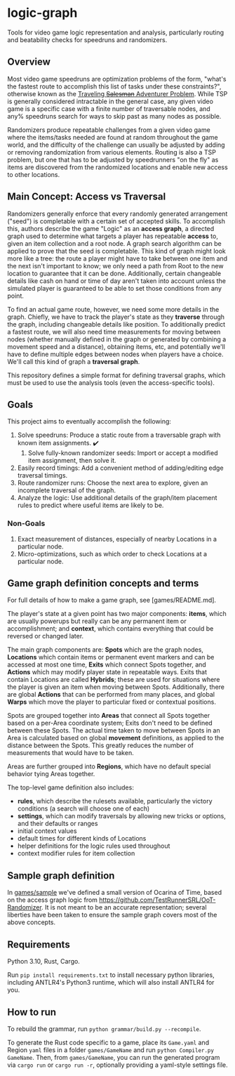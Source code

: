 # logic-graph

Tools for video game logic representation and analysis, particularly routing and beatability checks for speedruns and randomizers.

## Overview

Most video game speedruns are optimization problems of the form, "what's the fastest route to accomplish this list of tasks under these constraints?", otherwise known as the [Traveling ~~Salesman~~ Adventurer Problem](https://en.wikipedia.org/wiki/Travelling_salesman_problem). While TSP is generally considered intractable in the general case, any given video game is a specific case with a finite number of traversable nodes, and any% speedruns search for ways to skip past as many nodes as possible.

Randomizers produce repeatable challenges from a given video game where the items/tasks needed are found at random throughout the game world, and the difficulty of the challenge can usually be adjusted by adding or removing randomization from various elements. Routing is also a TSP problem, but one that has to be adjusted by speedrunners "on the fly" as items are discovered from the randomized locations and enable new access to other locations.

## Main Concept: Access vs Traversal

Randomizers generally enforce that every randomly generated arrangement ("seed") is completable with a certain set of accepted skills. To accomplish this, authors describe the game "Logic" as an **access graph**, a directed graph used to determine what targets a player has repeatable **access** to, given an item collection and a root node. A graph search algorithm can be applied to prove that the seed is completable.
This kind of graph might look more like a tree: the route a player might have to take between one item and the next isn't important to know; we only need a path from Root to the new location to guarantee that it can be done.
Additionally, certain changeable details like cash on hand or time of day aren't taken into account unless the simulated player is guaranteed to be able to set those conditions from any point.

To find an actual game route, however, we need some more details in the graph. Chiefly, we have to track the player's state as they **traverse** through the graph, including changeable details like position.
To additionally predict a fastest route, we will also need time measurements for moving between nodes (whether manually defined in the graph or generated by combining a movement speed and a distance), obtaining items, etc, and potentially we'll have to define multiple edges between nodes when players have a choice.
We'll call this kind of graph a **traversal graph**.

This repository defines a simple format for defining traversal graphs, which must be used to use the analysis tools (even the access-specific tools).

## Goals

This project aims to eventually accomplish the following:

1. Solve speedruns: Produce a static route from a traversable graph with known item assignments. :heavy_check_mark:
   1. Solve fully-known randomizer seeds: Import or accept a modified item assignment, then solve it.
1. Easily record timings: Add a convenient method of adding/editing edge traversal timings.
1. Route randomizer runs: Choose the next area to explore, given an incomplete traversal of the graph.
1. Analyze the logic: Use additional details of the graph/item placement rules to predict where useful items are likely to be.

### Non-Goals

1. Exact measurement of distances, especially of nearby Locations in a particular node.
1. Micro-optimizations, such as which order to check Locations at a particular node.

## Game graph definition concepts and terms

For full details of how to make a game graph, see [games/README.md].

The player's state at a given point has two major components: **items**, which are usually powerups but really can be any permanent item or accomplishment; and **context**, which contains everything that could be reversed or changed later.

The main graph components are: **Spots** which are the graph nodes, **Locations** which contain items or permanent event markers and can be accessed at most one time, **Exits** which connect Spots together, and **Actions** which may modify player state in repeatable ways.
Exits that contain Locations are called **Hybrids**; these are used for situations where the player is given an item when moving between Spots.
Additionally, there are global **Actions** that can be performed from many places, and global **Warps** which move the player to particular fixed or contextual positions.

Spots are grouped together into **Areas** that connect all Spots together based on a per-Area coordinate system; Exits don't need to be defined between these Spots.
The actual time taken to move between Spots in an Area is calculated based on global **movement** definitions, as applied to the distance between the Spots. This greatly reduces the number of measurements that would have to be taken.

Areas are further grouped into **Regions**, which have no default special behavior tying Areas together.

The top-level game definition also includes:
* **rules**, which describe the rulesets available, particularly the victory conditions (a search will choose one of each)
* **settings**, which can modify traversals by allowing new tricks or options, and their defaults or ranges
* initial context values
* default times for different kinds of Locations
* helper definitions for the logic rules used throughout
* context modifier rules for item collection

## Sample graph definition

In [games/sample](games/sample) we've defined a small version of Ocarina of Time, based on the access graph logic from https://github.com/TestRunnerSRL/OoT-Randomizer.
It is not meant to be an accurate representation; several liberties have been taken to ensure the sample graph covers most of the above concepts.

## Requirements

Python 3.10, Rust, Cargo.

Run `pip install requirements.txt` to install necessary python libraries, including ANTLR4's Python3 runtime, which will also install ANTLR4 for you.

## How to run

To rebuild the grammar, run `python grammar/build.py --recompile`.

To generate the Rust code specific to a game, place its `Game.yaml` and Region `yaml` files in a folder `games/GameName` and run `python Compiler.py GameName`. Then, from `games/GameName`, you can run the generated program via `cargo run` or `cargo run -r`, optionally providing a yaml-style settings file.
